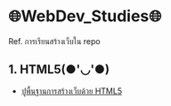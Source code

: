# 🌐WebDev_Studies🌐
Ref. การเรียนสร้างเว็บใน repo
## 1. HTML5(●'◡'●)

- [ปูพื้นฐานการสร้างเว็บด้วย HTML5](https://www.youtube.com/watch?v=0hfeNPM7piw&t=314)
